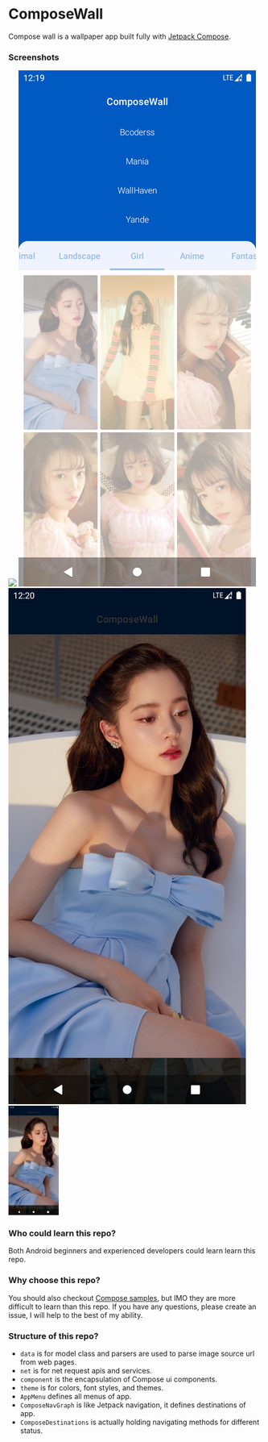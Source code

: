 # ComposeWall

Compose wall is a wallpaper app built fully
with [Jetpack Compose](https://developer.android.com/jetpack/compose).

### Screenshots

![](Screenshots/0.png) ![](Screenshots/1.png) ![](Screenshots/2.png)
<img src="Screenshots/2.png" width="100">

### Who could learn this repo?

Both Android beginners and experienced developers could learn learn this repo.

### Why choose this repo?

You should also checkout [Compose samples](https://github.com/android/compose-samples), but IMO they
are more difficult to learn than this repo. If you have any questions, please create an issue, I
will help to the best of my ability.

### Structure of this repo?

- `data` is for model class and parsers are used to parse image source url from web pages.
- `net` is for net request apis and services.
- `component` is the encapsulation of Compose ui components.
- `theme` is for colors, font styles, and themes.
- `AppMenu` defines all menus of app.
- `ComposeNavGraph` is like Jetpack navigation, it defines destinations of app.
- `ComposeDestinations` is actually holding navigating methods for different status.

